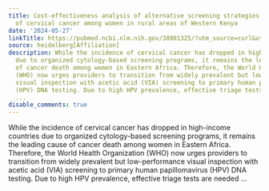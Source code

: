```yaml
---
title: Cost-effectiveness analysis of alternative screening strategies for the detection
  of cervical cancer among women in rural areas of Western Kenya
date: '2024-05-27'
linkTitle: https://pubmed.ncbi.nlm.nih.gov/38801325/?utm_source=curl&utm_medium=rss&utm_campaign=pubmed-2&utm_content=1FakS-2QOkCT8HsMOQP1bCRQ4YzyumYOmxmF0moLsQ3dFB1E9V&fc=20220326224207&ff=20240527181629&v=2.18.0.post9+e462414
source: heidelberg[Affiliation]
description: While the incidence of cervical cancer has dropped in high-income countries
  due to organized cytology-based screening programs, it remains the leading cause
  of cancer death among women in Eastern Africa. Therefore, the World Health Organization
  (WHO) now urges providers to transition from widely prevalent but low-performance
  visual inspection with acetic acid (VIA) screening to primary human papillomavirus
  (HPV) DNA testing. Due to high HPV prevalence, effective triage tests are needed
  ...
disable_comments: true
---
```

While the incidence of cervical cancer has dropped in high-income countries due to organized cytology-based screening programs, it remains the leading cause of cancer death among women in Eastern Africa. Therefore, the World Health Organization (WHO) now urges providers to transition from widely prevalent but low-performance visual inspection with acetic acid (VIA) screening to primary human papillomavirus (HPV) DNA testing. Due to high HPV prevalence, effective triage tests are needed ...